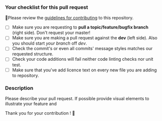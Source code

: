 ### Your checklist for this pull request
🚨Please review the [guidelines for contributing](../CONTRIBUTING.md) to this repository.

- [ ] Make sure you are requesting to **pull a topic/feature/bugfix branch** (right side). Don't request your master!
- [ ] Make sure you are making a pull request against the **dev** (left side). Also you should start *your branch* off *dev*.
- [ ] Check the commit's or even all commits' message styles matches our requested structure.
- [ ] Check your code additions will fail neither code linting checks nor unit test.
- [ ] Make sure that you've add licence text on every new file you are adding to repository.

### Description
Please describe your pull request.
If possible provide visual elements to illustrate your feature and 

Thank you for your contribution ! :tropical_drink:
